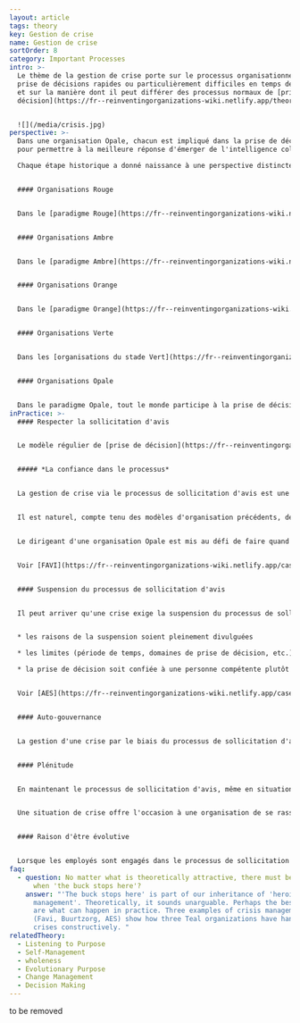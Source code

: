 ```yaml
---
layout: article
tags: theory
key: Gestion de crise
name: Gestion de crise
sortOrder: 8
category: Important Processes
intro: >-
  Le thème de la gestion de crise porte sur le processus organisationnel de
  prise de décisions rapides ou particulièrement difficiles en temps de crise,
  et sur la manière dont il peut différer des processus normaux de [prise de
  décision](https://fr--reinventingorganizations-wiki.netlify.app/theory/decision-making/).


  ![](/media/crisis.jpg)
perspective: >-
  Dans une organisation Opale, chacun est impliqué dans la prise de décision
  pour permettre à la meilleure réponse d'émerger de l'intelligence collective. 

  Chaque étape historique a donné naissance à une perspective distincte de la gestion de crise, et à des pratiques très différentes :


  #### Organisations Rouge


  Dans le [paradigme Rouge](https://fr--reinventingorganizations-wiki.netlify.app/theory/red-organizations/), la planification à court terme de l'organisation et sa nature réactive la rendent familière aux crises. Les décisions peuvent être prises sur un coup de tête et sont transmises aux employés par le haut en utilisant l'autorité du commandement.


  #### Organisations Ambre


  Dans le [paradigme Ambre](https://fr--reinventingorganizations-wiki.netlify.app/theory/amber-paradigm-and-organizations/), l'organisation est plus stable et prévisible. Les processus et les procédures définissent la façon dont les choses sont faites. On suppose que les travailleurs ont besoin de direction. Dans le domaine imprévisible de la crise, le PDG et les plus hauts dirigeants prennent des décisions qui sont ensuite traduites en ordres pour les personnes situées plus bas dans la hiérarchie. On attend d'eux qu'ils suivent sans poser de questions.


  #### Organisations Orange


  Dans le [paradigme Orange](https://fr--reinventingorganizations-wiki.netlify.app/theory/orange-paradigm-and-organizations/), la prise de décision est basée sur l'efficacité, mesurée par son impact sur le profit et la part de marché. La prise de décision chez Orange se base davantage sur l'expertise que sur la hiérarchie. En cas de crise, un groupe de travail composé de conseillers triés sur le volet peut se réunir en toute confidentialité pour conseiller le PDG et le conseil d'administration. Le top management sera sous pression pour reprendre le contrôle et, par conséquent, la prise de décision peut être centralisée entre les mains des cadres supérieurs. Les décisions sont généralement communiquées une fois qu'elles ont été prises et doivent ensuite être mises en œuvre rapidement.


  #### Organisations Verte


  Dans les [organisations du stade Vert](https://fr--reinventingorganizations-wiki.netlify.app/theory/green-paradigm-and-organizations/) axées sur des valeurs et des objectifs, la décentralisation et l'autonomisation permettent de confier les décisions quotidiennes aux travailleurs de première ligne, qui peuvent les prendre sans l'approbation de la direction. Pour les décisions de grande portée, le consensus est apprécié, et recherché, par la direction avant qu'elle n'agisse. Les crises remettent en question ces pratiques. Pour les décisions très controversées et urgentes, il se peut que le PDG intervienne, suspende le modèle de consensus et prenne une décision du haut vers le bas.


  #### Organisations Opale


  Dans le paradigme Opale, tout le monde participe à la prise de décision pour permettre à la meilleure réponse d'émerger de l'intelligence collective. Si la sollicitation d'avis doit être suspendu, la portée et la durée de cette suspension sont limitées.
inPractice: >-
  #### Respecter la sollicitation d'avis


  Le modèle régulier de [prise de décision](https://fr--reinventingorganizations-wiki.netlify.app/theory/decision-making/) adopté par les organisations Opale est le processus de sollicitation d'avis, qui distribue la prise de décision. Cela reste l'approche privilégiée pour faire face aux situations de crise.


  ##### *La confiance dans le processus*


  La gestion de crise via le processus de sollicitation d'avis est une démonstration ultime du principe d'[auto-gouvernance](https://fr--reinventingorganizations-wiki.netlify.app/theory/self-management/). En cas de crise, les décisions sensibles et urgentes peuvent avoir des conséquences négatives pour les employés et l'organisation dans son ensemble : par exemple, la perte d'emplois ou la vente de certaines parties de l'entreprise.


  Il est naturel, compte tenu des modèles d'organisation précédents, de s'interroger sur la capacité du personnel à participer à la prise de décisions dans des circonstances aussi délicates.


  Le dirigeant d'une organisation Opale est mis au défi de faire quand même confiance au processus de sollicitation d'avis. Il prend le risque de ne pas connaître la réaction des employés et de voir les choses sombrer dans le chaos ou des échanges contradictoires. Cependant, lorsque le processus de sollicitation d'avis n'est pas utilisé, il y a un risque de perdre la confiance des employés en doutant de leur capacité à résoudre la situation. Lorsque les employés sont pleinement engagés dans le processus de sollicitation d'avis en cas de crise, on leur demande de partager la responsabilité des décisions difficiles et on leur fait confiance pour apporter leur contribution. Cela les responsabilise et aide l'organisation à se développer.


  Voir [FAVI](https://fr--reinventingorganizations-wiki.netlify.app/cases/favi/) et [Buurtzorg.](https://fr--reinventingorganizations-wiki.netlify.app/cases/buurtzorg/)


  #### Suspension du processus de sollicitation d'avis


  Il peut arriver qu'une crise exige la suspension du processus de sollicitation d'avis en raison de l'ampleur ou de l'urgence de la situation. Dans ces circonstances, le responsable peut choisir de suspendre temporairement le processus de sollicitation d'avis. Cela peut être acceptable à condition que : 


  * les raisons de la suspension soient pleinement divulguées

  * les limites (période de temps, domaines de prise de décision, etc.) sont expliquées

  * la prise de décision soit confiée à une personne compétente plutôt qu'au responsable.


  Voir [AES](https://fr--reinventingorganizations-wiki.netlify.app/cases/aes-applied-energy-services/).


  #### Auto-gouvernance


  La gestion d'une crise par le biais du processus de sollicitation d'avis est un test clé de l'auto-gouvernance. Les dirigeants sont invités à suspendre toute velléité de prise en charge et à faire confiance au personnel pour trouver des solutions efficaces. La conviction sous-jacente est que les employés sont responsables, engagés et capables.


  #### Plénitude


  En maintenant le processus de sollicitation d'avis, même en situation de crise, le(s) dirigeant(s) assum(ent) la crainte qu'une perte de contrôle ne mette en péril l'organisation, ne provoque le chaos et ne mette en danger les intérêts des parties prenantes. Les situations de crise sont l'occasion pour les leaders de démontrer leur intégrité en étant transparents, potentiellement vulnérables et en soutenant sincèrement la participation de leurs collègues. Les employés sont à leur tour invités à assumer leur responsabilité dans des situations qui peuvent avoir des conséquences fâcheuses.


  Une situation de crise offre l'occasion à une organisation de se rassembler dans son ensemble pour trouver des solutions. Cela conduit souvent à des solutions plus puissantes que celles créées par un dirigeant ou un groupe de conseillers de manière isolée. Lorsque ces situations sont traitées avec succès, l'organisation fait collectivement l'expérience d'une croissance vers la [plénitude](https://fr--reinventingorganizations-wiki.netlify.app/theory/wholeness/).


  #### Raison d'être évolutive


  Lorsque les employés sont engagés dans le processus de sollicitation d'avis en cas de crise, ils sont invités à comprendre ce qui se passe et à participer activement aux décisions qui doivent être prises. Décider de ce qu'il faut faire demande à chacun de se reconnecter à l'objectif de l'organisation. Servir les besoins de l'objectif évolutif devient un facteur important dans la décision de ce qu'il faut faire. Sans ce point de référence, la prise de décision peut facilement être dominée par l'intérêt personnel et les besoins de survie.
faq:
  - question: No matter what is theoretically attractive, there must be occasions
      when 'the buck stops here'?
    answer: "'The buck stops here' is part of our inheritance of 'heroic
      management'. Theoretically, it sounds unarguable. Perhaps the best answers
      are what can happen in practice. Three examples of crisis management below
      (Favi, Buurtzorg, AES) show how three Teal organizations have handled
      crises constructively. "
relatedTheory:
  - Listening to Purpose
  - Self-Management
  - wholeness
  - Evolutionary Purpose
  - Change Management
  - Decision Making
---
```

to be removed
